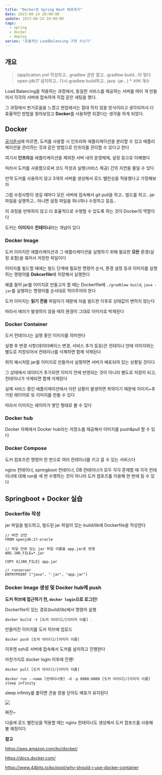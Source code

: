 ```yaml
---
title: "Docker로 Spring Boot 배포하기"
date: 2023-08-24 20:00:00
update: 2023-08-24 20:00:00
tags:
  - spring
  - docker
  - deploy
series: "효율적인 LoadBalancing 구현 수난기"
---
```


## 개요


> (application.yml 작성하고.. gradlew 권한 열고.. gradlew build...아 맞다 open-jdk17 설치하고.. 다시 gradlew build하고.. java -jar.. ) * 서버 개수 

Load Balancing을 적용하는 과정에서, 동일한 서비스를 제공하는 서버를 여러 개 만들어서 각각의 서버에 접속하여 직접 같은 세팅을 했다.

그 과정에서 번거로움을 느꼈고 현업에서는 절대 하지 않을 방식이라고 생각되어서 더 효율적인 방법을 찾아보았고 **Docker**를 사용하면 되겠다는 생각을 하게 되었다.

## Docker

[공식문서](https://docs.docker.com/get-started/overview/)에 따르면, 도커를 사용할 시 인프라와 애플리케이션을 분리할 수 있고 애플리케이션을 관리하는 것과 같은 방법으로 인프라를 관리할 수 있다고 한다

여기서 **인프라**를 애플리케이션을 제외한 서버 내의 운영체제, 설정 등으로 이해했다

따라서 도커를 사용함으로써 코드 작성과 실행(서비스 제공) 간의 지연을 줄일 수 있다

만약 도커를 사용하지 않고 3개의 서버를 생성해서 로드 밸런싱을 적용했다고 가정해보자

그럼 수정사항이 생길 때마다 모든 서버에 접속해서 git pull을 하고.. 빌드를 하고.. jar파일을 실행하고.. 아니면 설정 파일을 하나하나 수정하고 등등..

이 과정을 반복하지 않고 더 효율적으로 수행할 수 있도록 하는 것이 Docker의 역할이다

도커는 **이미지**와 **컨테이너**라는 개념이 있다

### Docker Image

도커 이미지란 애플리케이션과 그 애플리케이션을 실행하기 위해 필요한 **모든** 환경(설정 포함)을 묶어서 저장한 파일이다

이미지를 빌드할 때에는 빌드 단계에 필요한 명령어 순서, 환경 설정 등과 이미지를 실행하는 명령어를 **Dokcerfile**에 저장해서 실행한다

예를 들어 jar를 이미지로 만들고자 할 때는 Dockerfile에 ```./gradblew build```, ```java -jar```를 실행하는 명령어를 순서대로 적어주어야 한다

도커 이미지는 **읽기 전용** 파일이기 때문에 처음 빌드한 이후로 상태값이 변하지 않는다

따라서 에러가 발생하지 않을 때의 환경이 그대로 이미지로 박제된다

### Docker Container

도커 컨테이너는 실행 중인 이미지를 의미한다

실행 후 변경 사항(데이터베이스 변경, 서비스 추가 등등)은 컨테이너 안에 이미지와는 별도로 저장되어서 컨테이너를 삭제하면 함께 삭제된다

위의 예시처럼 jar를 이미지로 만들어서 실행하면 서버가 배포되어 있는 상황일 것이다

그 상태에서 데이터가 추가되면 이미지 안에 반영되는 것이 아니라 별도로 저장이 되고, 컨테이너가 삭제되면 함께 삭제된다

실제 서비스 중인 애플리케이션에서 이런 상황이 발생하면 최악이기 때문에 이미지+추가된 레이어로 또 이미지를 만들 수 있다

따라서 이미지는 레이어가 쌓인 형태로 볼 수 있다

### Docker hub

Docker 자체에서 Docker hub라는 저장소를 제공해서 이미지를 push&pull 할 수 있다

### Docker Compose

도커 컴포즈란 명령어 한 번으로 여러 컨테이너를 키고 끌 수 있는 서비스다

nginx 컨테이너, springboot 컨테이너, DB 컨테이너가 모두 각각 존재할 때 각각 컨테이너에 대해 run을 세 번 수행하는 것이 아니라 도커 컴포즈를 이용해 한 번에 킬 수 있다

## Springboot + Docker 실습

### Dockerfile 작성

jar 파일을 빌드하고, 빌드된 jar 파일이 있는 build/lib에 Dockerfile을 작성한다

```
// 버전 선언
FROM openjdk:17-oracle

// 파일 안에 있는 jar 파일 이름을 app.jar로 변경
ARG JAR_FILE=*.jar

COPY ${JAR_FILE} app.jar

// runserver
ENTRYPOINT ["java", "-jar", "app.jar"]
```

### Docker Image 생성 및 Docker hub에 push

**도커 허브에 접근하기 전, ```docker login```으로 로그인!**

Dockerfile이 있는 경로(build/lib)에서 명령어 실행

```docker build -t [도커 아이디]/[이미지 이름] .```

만들어진 이미지를 도커 허브에 업로드

```docker push [도커 아이디]/[이미지 이름]```

이후엔 ssh로 서버에 접속해서 도커를 설치하고 진행한다

마찬가지로 docker login 이후에 진행!

```docker pull [도커 아이디]/[이미지 이름]```

```docker run --name [컨테이너명] -d -p 8080:8080 [도커 아이디]/[이미지 이름] sleep infinity```

sleep infinity를 붙이면 콘솔 창을 닫아도 배포가 유지된다

![](image.png)

짜잔~

다음에 로드 밸런싱을 적용할 때는 nginx 컨테이너도 생성해서 도커 컴포즈를 사용해 볼 예정이다

















**참고**

https://aws.amazon.com/ko/docker/

https://docs.docker.com/

https://www.44bits.io/ko/post/why-should-i-use-docker-container

